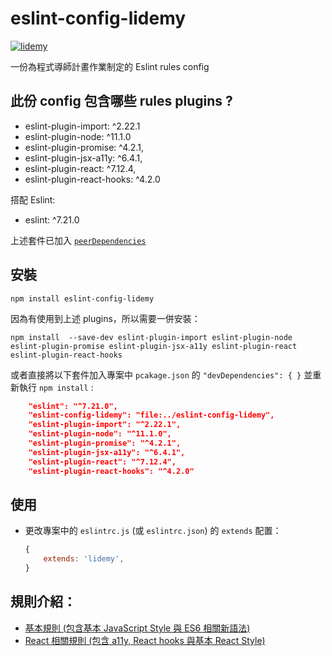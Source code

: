 # eslint-config-lidemy

[![lidemy](https://process.fs.teachablecdn.com/ADNupMnWyR7kCWRvm76Laz/resize=height:120/https://www.filepicker.io/api/file/a8fY8pGRSbWi2WNX6QIu)](https://github.com/Lidemy/mentor-program-5th)


一份為程式導師計畫作業制定的 Eslint rules config

## 此份 config 包含哪些 rules plugins ?

- eslint-plugin-import: ^2.22.1
- eslint-plugin-node: ^11.1.0
- eslint-plugin-promise: ^4.2.1,
- eslint-plugin-jsx-a11y: ^6.4.1,
- eslint-plugin-react: ^7.12.4,
- eslint-plugin-react-hooks: ^4.2.0

搭配 Eslint: 
- eslint: ^7.21.0 

上述套件已加入 [`peerDependencies`](./package.json)

## 安裝

```
npm install eslint-config-lidemy 
```

因為有使用到上述 plugins，所以需要一併安裝：

```
npm install  --save-dev eslint-plugin-import eslint-plugin-node eslint-plugin-promise eslint-plugin-jsx-a11y eslint-plugin-react eslint-plugin-react-hooks
```

或者直接將以下套件加入專案中 `pcakage.json` 的 `"devDependencies": { }` 並重新執行 `npm install` :

```json
    "eslint": "^7.21.0",
    "eslint-config-lidemy": "file:../eslint-config-lidemy",
    "eslint-plugin-import": "^2.22.1",
    "eslint-plugin-node": "^11.1.0",
    "eslint-plugin-promise": "^4.2.1",
    "eslint-plugin-jsx-a11y": "^6.4.1",
    "eslint-plugin-react": "^7.12.4",
    "eslint-plugin-react-hooks": "^4.2.0"
```

## 使用

- 更改專案中的 `eslintrc.js` (或 `eslintrc.json`) 的 `extends` 配置：

    ```javascript
    {
        extends: 'lidemy',
    }
    ```

## 規則介紹：

- [基本規則 (包含基本 JavaScript Style 與 ES6 相關新語法)](./rules/base)
- [React 相關規則 (包含 a11y, React hooks 與基本 React Style)](./rules/react)